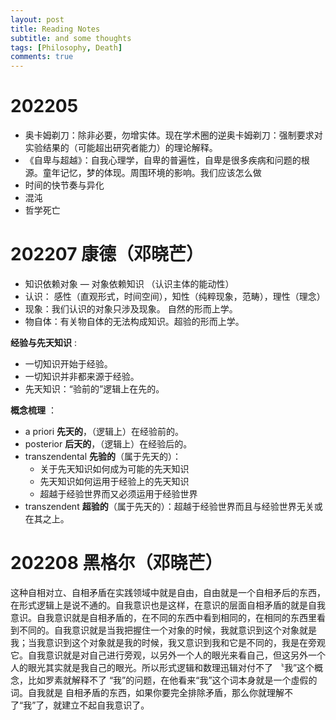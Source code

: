 ```yaml
---
layout: post
title: Reading Notes
subtitle: and some thoughts
tags: [Philosophy, Death]
comments: true
---
```


# 202205

* 奥卡姆剃刀：除非必要，勿增实体。现在学术圈的逆奥卡姆剃刀：强制要求对实验结果的（可能超出研究者能力）的理论解释。
* 《自卑与超越》：自我心理学，自卑的普遍性，自卑是很多疾病和问题的根源。童年记忆，梦的体现。周围环境的影响。我们应该怎么做
* 时间的快节奏与异化
* 混沌
* 哲学死亡


# 202207 康德（邓晓芒）

* 知识依赖对象 — 对象依赖知识 （认识主体的能动性）
* 认识： 感性（直观形式，时间空间），知性（纯粹现象，范畴），理性（理念）
* 现象：我们认识的对象只涉及现象。 自然的形而上学。
* 物自体：有关物自体的无法构成知识。超验的形而上学。

**经验与先天知识** :

* 一切知识开始于经验。
* 一切知识并非都来源于经验。
* 先天知识：“验前的”逻辑上在先的。

**概念梳理** ：

* a priori **先天的**，（逻辑上）在经验前的。
* posterior **后天的**，（逻辑上）在经验后的。
* transzendental **先验的**（属于先天的）：
    * 关于先天知识如何成为可能的先天知识
    * 先天知识如何运用于经验上的先天知识
    * 超越于经验世界而又必须运用于经验世界
* transzendent **超验的**（属于先天的）：超越于经验世界而且与经验世界无关或在其之上。


# 202208 黑格尔（邓晓芒）

这种自相对立、自相矛盾在实践领域中就是自由，自由就是一个自相矛后的东西，在形式逻辑上是说不通的。自我意识也是这样，在意识的层面自相矛盾的就是自我意识。自我意识就是自相矛盾的，在不同的东西中看到相同的，在相同的东西里看到不同的。自我意识就是当我把握住一个对象的时候，我就意识到这个对象就是我；当我意识到这个对象就是我的时候，我又意识到我和它是不同的，我是在旁观它。自我意识就是对自己进行旁观，以另外一个人的眼光来看自己，但这另外一个人的眼光其实就是我自己的眼光。所以形式逻辑和数理迅辑对付不了 〝我”这个概念，比如罗素就解释不了 “我”的问题，在他看来“我”这个词本身就是一个虛假的词。自我就是
自相矛盾的东西，如果你要完全排除矛盾，那么你就理解不了“我”了，就建立不起自我意识了。
